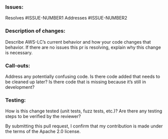 ### Issues:
Resolves #ISSUE-NUMBER1
Addresses #ISSUE-NUMBER2

### Description of changes: 
Describe AWS-LC’s current behavior and how your code changes that behavior. If there are no issues this pr is resolving, explain why this change is necessary.

### Call-outs:
Address any potentially confusing code. Is there code added that needs to be cleaned up later? Is there code that is missing because it’s still in development? 

### Testing:
How is this change tested (unit tests, fuzz tests, etc.)? Are there any testing steps to be verified by the reviewer?

By submitting this pull request, I confirm that my contribution is made under the terms of the Apache 2.0 license.
